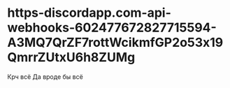 # https-discordapp.com-api-webhooks-602477672827715594-A3MQ7QrZF7rottWcikmfGP2o53x19QmrrZUtxU6h8ZUMg
Крч всё
Да вроде бы всё
